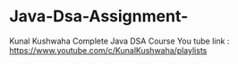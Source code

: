 # Java-Dsa-Assignment-
Kunal Kushwaha Complete Java DSA Course
You tube link : 
https://www.youtube.com/c/KunalKushwaha/playlists
